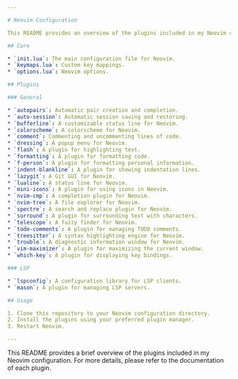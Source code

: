 ```yaml
---

# Neovim Configuration

This README provides an overview of the plugins included in my Neovim configuration.

## Core

* `init.lua`: The main configuration file for Neovim.
* `keymaps.lua`: Custom key mappings.
* `options.lua`: Neovim options.

## Plugins

### General

* `autopairs`: Automatic pair creation and completion.
* `auto-session`: Automatic session saving and restoring.
* `bufferline`: A customizable status line for Neovim.
* `colorscheme`: A colorscheme for Neovim.
* `comment`: Commenting and uncommenting lines of code.
* `dressing`: A popup menu for Neovim.
* `flash`: A plugin for highlighting text.
* `formatting`: A plugin for formatting code.
* `f-person`: A plugin for formatting personal information.
* `indent-blankline`: A plugin for showing indentation lines.
* `lazygit`: A Git GUI for Neovim.
* `lualine`: A status line for Neovim.
* `mini-icons`: A plugin for using icons in Neovim.
* `nvim-cmp`: A completion plugin for Neovim.
* `nvim-tree`: A file explorer for Neovim.
* `spectre`: A search and replace plugin for Neovim.
* `surround`: A plugin for surrounding text with characters.
* `telescope`: A fuzzy finder for Neovim.
* `todo-comments`: A plugin for managing TODO comments.
* `treesitter`: A syntax highlighting engine for Neovim.
* `trouble`: A diagnostic information window for Neovim.
* `vim-maximizer`: A plugin for maximizing the current window.
* `which-key`: A plugin for displaying key bindings.

### LSP

* `lspconfig`: A configuration library for LSP clients.
* `mason`: A plugin for managing LSP servers.

## Usage

1. Clone this repository to your Neovim configuration directory.
2. Install the plugins using your preferred plugin manager.
3. Restart Neovim.

---
```


This README provides a brief overview of the plugins included in my Neovim configuration. For more details, please refer to the documentation of each plugin.
